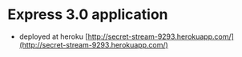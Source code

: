 # Express 3.0 application 

- deployed at heroku [http://secret-stream-9293.herokuapp.com/](http://secret-stream-9293.herokuapp.com/)
